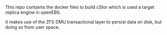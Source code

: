 
This repo containts the docker files to build cStor which is used a target replica engine in openEBS.

It makes use of the ZFS DMU transactional layer to persist data on disk, but doing so from user space. 
